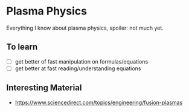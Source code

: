 # Plasma Physics
Everything I know about plasma physics, spoiler: not much yet.

## To learn
- [ ] get better of fast manipulation on formulas/equations
- [ ] get better at fast reading/understanding equations

## Interesting Material
- https://www.sciencedirect.com/topics/engineering/fusion-plasmas